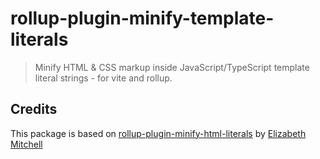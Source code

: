 # rollup-plugin-minify-template-literals

> Minify HTML & CSS markup inside JavaScript/TypeScript template literal strings - for vite and rollup.

## Credits

This package is based on [rollup-plugin-minify-html-literals](https://github.com/asyncLiz/minify-html-literals) by [Elizabeth Mitchell](https://github.com/asyncLiz)
